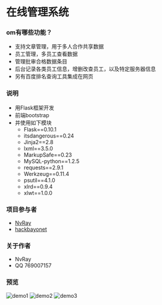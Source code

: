 
# 在线管理系统


### om有哪些功能？

* 支持文章管理，用于多人合作共享数据
* 员工管理，多员工查看数据
* 管理批审合格数据条目
* 后台记录各类员工信息，增删改查员工，以及特定服务器信息
* 另有百度排名查询工具集成在网页


### 说明
* 用Flask框架开发
* 前端bootstrap
* 并使用如下模块
    * Flask==0.10.1
    * itsdangerous==0.24
    * Jinja2==2.8
    * lxml==3.5.0
    * MarkupSafe==0.23
    * MySQL-python==1.2.5
    * requests==2.9.1
    * Werkzeug==0.11.4
    * psutil==4.1.0
    * xlrd==0.9.4
    * xlwt==1.0.0


### 项目参与者

* [NvRay](https://github.com/rui7157)
* [hackbayonet](https://github.com/hackbayonet) 


### 关于作者
* NvRay 
* QQ 769007157 


### 预览

![demo1](/cdms/static/images/demo1.png)
![demo2](/cdms/static/images/demo2.png)
![demo3](/cdms/static/images/demo3.jpg)





